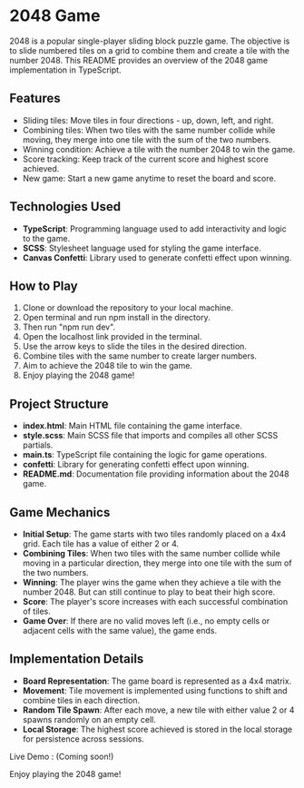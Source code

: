 # 2048 Game

2048 is a popular single-player sliding block puzzle game. The objective is to slide numbered tiles on a grid to combine them and create a tile with the number 2048. This README provides an overview of the 2048 game implementation in TypeScript.

## Features

- Sliding tiles: Move tiles in four directions - up, down, left, and right.
- Combining tiles: When two tiles with the same number collide while moving, they merge into one tile with the sum of the two numbers.
- Winning condition: Achieve a tile with the number 2048 to win the game.
- Score tracking: Keep track of the current score and highest score achieved.
- New game: Start a new game anytime to reset the board and score.

## Technologies Used

- **TypeScript**: Programming language used to add interactivity and logic to the game.
- **SCSS**: Stylesheet language used for styling the game interface.
- **Canvas Confetti**: Library used to generate confetti effect upon winning.

## How to Play

1. Clone or download the repository to your local machine.
2. Open terminal and run npm install in the directory.
3. Then run "npm run dev".
4. Open the localhost link provided in the terminal.
5. Use the arrow keys to slide the tiles in the desired direction.
6. Combine tiles with the same number to create larger numbers.
7. Aim to achieve the 2048 tile to win the game.
8. Enjoy playing the 2048 game!

## Project Structure

- **index.html**: Main HTML file containing the game interface.
- **style.scss**: Main SCSS file that imports and compiles all other SCSS partials.
- **main.ts**: TypeScript file containing the logic for game operations.
- **confetti**: Library for generating confetti effect upon winning.
- **README.md**: Documentation file providing information about the 2048 game.

## Game Mechanics

- **Initial Setup**: The game starts with two tiles randomly placed on a 4x4 grid. Each tile has a value of either 2 or 4.
- **Combining Tiles**: When two tiles with the same number collide while moving in a particular direction, they merge into one tile with the sum of the two numbers.
- **Winning**: The player wins the game when they achieve a tile with the number 2048. But can still continue to play to beat their high score.
- **Score**: The player's score increases with each successful combination of tiles.
- **Game Over**: If there are no valid moves left (i.e., no empty cells or adjacent cells with the same value), the game ends.

## Implementation Details

- **Board Representation**: The game board is represented as a 4x4 matrix.
- **Movement**: Tile movement is implemented using functions to shift and combine tiles in each direction.
- **Random Tile Spawn**: After each move, a new tile with either value 2 or 4 spawns randomly on an empty cell.
- **Local Storage**: The highest score achieved is stored in the local storage for persistence across sessions.

Live Demo : (Coming soon!)

Enjoy playing the 2048 game!
